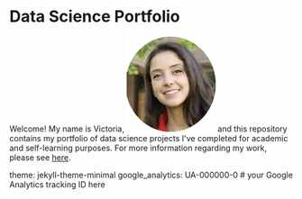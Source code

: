 # Data Science Portfolio 

Welcome! My name is Victoria,
![Alt Text](/images/logo1.png) and this repository contains my portfolio of data science projects I've completed for academic and self-learning purposes. For more information regarding my work, please see [here](https://victoria-silva.carrd.co/).


theme: jekyll-theme-minimal
google_analytics: UA-000000-0 # your Google Analytics tracking ID here
